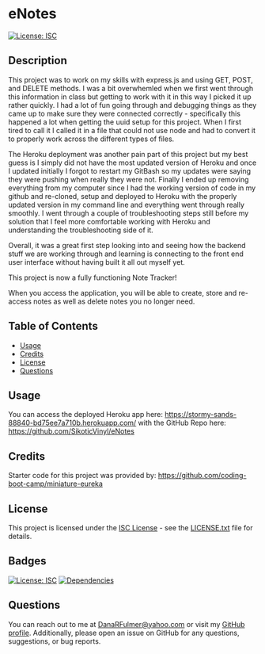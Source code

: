 # eNotes
[![License: ISC](https://img.shields.io/badge/License-ISC-blue.svg)](https://opensource.org/licenses/ISC)
## Description
This project was to work on my skills with express.js and using GET, POST, and DELETE methods. I was a bit overwhemled when we first went through this information in class but getting to work with it in this way I picked it up rather quickly. I had a lot of fun going through and debugging things as they came up to make sure they were connected correctly - specifically this happened a lot when getting the uuid setup for this project. When I first tired to call it I called it in a file that could not use node and had to convert it to properly work across the different types of files.

The Heroku deployment was another pain part of this project but my best guess is I simply did not have the most updated version of Heroku and once I updated initially I forgot to restart my GitBash so my updates were saying they were pushing when really they were not. Finally I ended up removing everything from my computer since I had the working version of code in my github and re-cloned, setup and deployed to Heroku with the properly updated version in my command line and everything went through really smoothly. I went through a couple of troubleshooting steps still before my solution that I feel more comfortable working with Heroku and understanding the troubleshooting side of it.

Overall, it was a great first step looking into and seeing how the backend stuff we are working through and learning is connecting to the front end user interface without having built it all out myself yet. 

This project is now a fully functioning Note Tracker!

When you access the application, you will be able to create, store and re-access notes as well as delete notes you no longer need.

## Table of Contents

- [Usage](#usage)
- [Credits](#credits)
- [License](#license)
- [Questions](#questions)

## Usage

You can access the deployed Heroku app here: https://stormy-sands-88840-bd75ee7a710b.herokuapp.com/
with the GitHub Repo here: https://github.com/SikoticVinyl/eNotes

## Credits

Starter code for this project was provided by: https://github.com/coding-boot-camp/miniature-eureka

## License

This project is licensed under the [ISC License](https://opensource.org/licenses/ISC) - see the [LICENSE.txt](LICENSE.txt) file for details.

## Badges

[![License: ISC](https://img.shields.io/badge/License-ISC-blue.svg)](https://opensource.org/licenses/ISC)
[![Dependencies](https://img.shields.io/badge/dependencies-2-blue.svg)]()

## Questions
You can reach out to me at DanaRFulmer@yahoo.com or visit my [GitHub profile](https://github.com/SikoticVinyl). Additionally, please open an issue on GitHub for any questions, suggestions, or bug reports.
